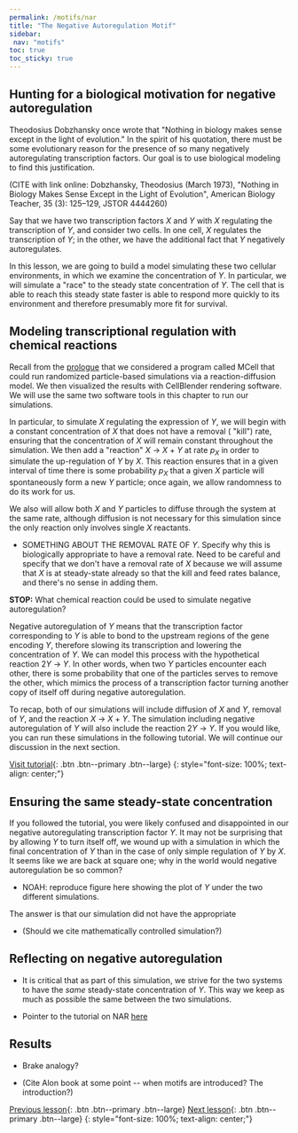 ```yaml
---
permalink: /motifs/nar
title: "The Negative Autoregulation Motif"
sidebar:
 nav: "motifs"
toc: true
toc_sticky: true
---
```


## Hunting for a biological motivation for negative autoregulation

Theodosius Dobzhansky once wrote that "Nothing in biology makes sense except in the light of evolution." In the spirit of his quotation, there must be some evolutionary reason for the presence of so many negatively autoregulating transcription factors. Our goal is to use biological modeling to find this justification.

(CITE with link online:  Dobzhansky, Theodosius (March 1973), "Nothing in Biology Makes Sense Except in the Light of Evolution", American Biology Teacher, 35 (3): 125–129, JSTOR 4444260)

Say that we have two transcription factors *X* and *Y* with *X* regulating the transcription of *Y*, and consider two cells. In one cell, *X* regulates the transcription of *Y*; in the other, we have the additional fact that *Y* negatively autoregulates.

In this lesson, we are going to build a model simulating these two cellular environments, in which we examine the concentration of *Y*. In particular, we will simulate a "race" to the steady state concentration of *Y*. The cell that is able to reach this steady state faster is able to respond more quickly to its environment and therefore presumably more fit for survival.

## Modeling transcriptional regulation with chemical reactions

Recall from the [prologue](prologue) that we considered a program called MCell that could run randomized particle-based simulations via a reaction-diffusion model. We then visualized the results with CellBlender rendering software. We will use the same two software tools in this chapter to run our simulations.

In particular, to simulate *X* regulating the expression of *Y*, we will begin with a constant concentration of *X* that does not have a removal (
"kill") rate, ensuring that the concentration of *X* will remain constant throughout the simulation. We then add a "reaction" *X* → *X* + *Y* at rate *p*<sub>*X*</sub> in order to simulate the up-regulation of *Y* by *X*. This reaction ensures that in a given interval of time there is some probability *p*<sub>*X*</sub> that a given *X* particle will spontaneously form a new *Y* particle; once again, we allow randomness to do its work for us.

We also will allow both *X* and *Y* particles to diffuse through the system at the same rate, although diffusion is not necessary for this simulation since the only reaction only involves single *X* reactants.

* SOMETHING ABOUT THE REMOVAL RATE OF *Y*. Specify why this is biologically appropriate to have a removal rate.  Need to be careful and specify that we don't have a removal rate of *X* because we will assume that *X* is at steady-state already so that the kill and feed rates balance, and there's no sense in adding them.

**STOP:** What chemical reaction could be used to simulate negative autoregulation?

Negative autoregulation of *Y* means that the transcription factor corresponding to *Y* is able to bond to the upstream regions of the gene encoding *Y*, therefore slowing its transcription and lowering the concentration of *Y*. We can model this process with the hypothetical reaction 2*Y* → *Y*. In other words, when two *Y* particles encounter each other, there is some probability that one of the particles serves to remove the other, which mimics the process of a transcription factor turning another copy of itself off during negative autoregulation.

To recap, both of our simulations will include diffusion of *X* and *Y*, removal of *Y*, and the reaction *X* → *X* + *Y*. The simulation including negative autoregulation of *Y* will also include the reaction 2*Y* → *Y*. If you would like, you can run these simulations in the following tutorial. We will continue our discussion in the next section.

[Visit tutorial](tutorial_nar){: .btn .btn--primary .btn--large}
{: style="font-size: 100%; text-align: center;"}


## Ensuring the same steady-state concentration

If you followed the tutorial, you were likely confused and disappointed in our negative autoregulating transcription factor *Y*. It may not be surprising that by allowing *Y* to turn itself off, we wound up with a simulation in which the final concentration of *Y* than in the case of only simple regulation of *Y* by *X*. It seems like we are back at square one; why in the world would negative autoregulation be so common?

* NOAH: reproduce figure here showing the plot of *Y* under the two different simulations.

The answer is that our simulation did not have the appropriate

* (Should we cite mathematically controlled simulation?)


## Reflecting on negative autoregulation


* It is critical that as part of this simulation, we strive for the two systems to have the *same* steady-state concentration of *Y*. This way we keep as much as possible the same between the two simulations.



* Pointer to the tutorial on NAR [here](tutorial_nar)

## Results

* Brake analogy?

* (Cite Alon book at some point -- when motifs are introduced? The introduction?)


[Previous lesson](finding){: .btn .btn--primary .btn--large} [Next lesson](feed){: .btn .btn--primary .btn--large}
{: style="font-size: 100%; text-align: center;"}
